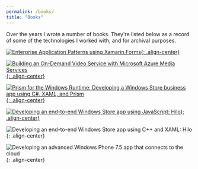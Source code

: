 ```yaml
---
permalink: /books/
title: "Books"
---
```


Over the years I wrote a number of books. They're listed below as a record of some of the technologies I worked with, and for archival purposes.

[![Enterprise Application Patterns using Xamarin.Forms](/assets/images/books/enterprise-application-patterns.png){: .align-center}](https://aka.ms/xamarinpatternsebook)

[![Building an On-Demand Video Service with Microsoft Azure Media Services](/assets/images/books/azure-media-services.png){: .align-center}](https://download.microsoft.com/download/F/2/7/F2725D23-B9B8-42C1-BAB3-4050F4763E0B/OnDemandMediaService.pdf)

[![Prism for the Windows Runtime: Developing a Windows Store business app using C#, XAML, and Prism](/assets/images/books/prism-winrt.png){: .align-center}](https://www.microsoft.com/en-us/download/details.aspx?id=39042)

[![Developing an end-to-end Windows Store app using JavaScript: Hilo](/assets/images/books/hilo-js.png){: .align-center}](https://download.microsoft.com/download/a/0/4/a0447d56-1d45-467f-ba99-ee088e016457/hilojavascript.pdf)

![Developing an end-to-end Windows Store app using C++ and XAML: Hilo](/assets/images/books/hilo-cpp.png){: .align-center}

![Developing an advanced Windows Phone 7.5 app that connects to the cloud](/assets/images/books/windows-phone.png){: .align-center}
